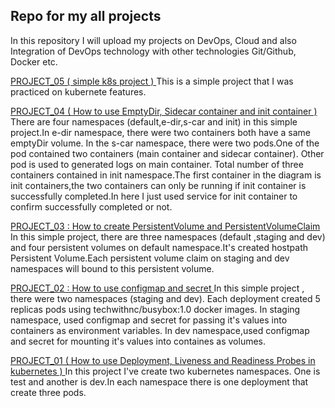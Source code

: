 ## Repo for my all projects

In this repository I will upload my projects on DevOps, Cloud and also Integration of DevOps technology with other technologies  Git/Github, Docker etc.<br>

<a href="https://github.com/techwithnc/myproject/tree/main/project-05">PROJECT_05 ( simple k8s project ) </a></b>
This is a simple project that I was practiced on kubernete features.

<a href="https://github.com/techwithnc/myproject/tree/main/project-04"> PROJECT_04 ( How to use EmptyDir, Sidecar container and init container )  </a></b>
There are four namespaces (default,e-dir,s-car and init) in this simple project.In e-dir namespace, there were two containers both have a same emptyDir volume.
In the s-car namespace, there were two pods.One of the pod contained two containers (main container and sidecar container). Other pod is used to generated logs on main container.
Total number of three containers contained in init namespace.The first container in the diagram is init containers,the two containers can only be running if init container is successfully completed.In here I just used service for init container to confirm successfully completed or not. 

<a href="https://github.com/techwithnc/myproject/tree/main/project-03">PROJECT_03 : How to create PersistentVolume and PersistentVolumeClaim </a></b>
In this simple project, there are three namespaces (default ,staging and dev) and four persistent volumes on default namespace.It's created hostpath Persistent Volume.Each persistent volume claim on staging and dev namespaces will bound to this persistent volume. <br>

<a href="https://github.com/techwithnc/myproject/tree/main/project-02">PROJECT_02 : How to use configmap and secret </a></b>
In this simple project , there were two namespaces (staging and dev). Each deployment created 5 replicas pods using techwithnc/busybox:1.0 docker images. In staging namespace, used configmap and secret for passing it's values into containers as environment variables. In dev namespace,used configmap and secret for mounting it's values into containes as volumes. <br>

<a href="https://github.com/techwithnc/myproject/tree/main/project-01">PROJECT_01 ( How to use Deployment, Liveness and Readiness Probes in kubernetes )  </a></b>
In this project I've create two kubernetes namespaces. One is test and another is dev.In each namespace there is one deployment that create three pods. <br>